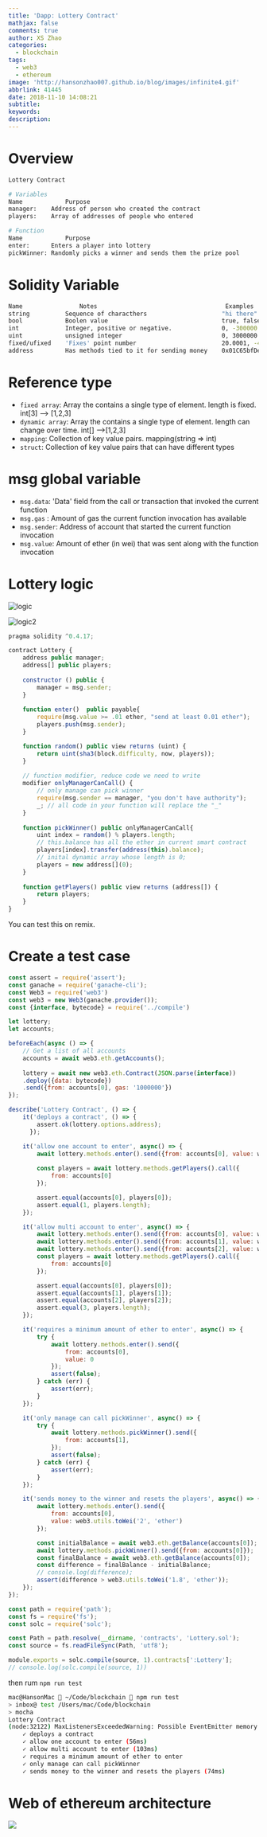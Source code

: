 ```yaml
---
title: 'Dapp: Lottery Contract'
mathjax: false
comments: true
author: XS Zhao
categories:
  - blockchain
tags:
  - web3
  - ethereum
image: 'http://hansonzhao007.github.io/blog/images/infinite4.gif'
abbrlink: 41445
date: 2018-11-10 14:08:21
subtitle:
keywords:
description:
---
```


# Overview

```bash
Lottery Contract

# Variables
Name            Purpose
manager:    Address of person who created the contract
players:    Array of addresses of people who entered

# Function
Name            Purpose
enter:      Enters a player into lottery
pickWinner: Randomly picks a winner and sends them the prize pool

```
<!-- more -->
# Solidity Variable

```bash
Name                Notes                                    Examples
string          Sequence of characthers                     "hi there"
bool            Boolen value                                true, false
int             Integer, positive or negative.              0, -300000
uint            unsigned integer                            0, 3000000
fixed/ufixed    'Fixes' point number                        20.0001, -43.0002
address         Has methods tied to it for sending money    0x01C65bfDeD8c69ef3C28d4EF58F1dA
```

# Reference type

* `fixed array`:  Array the contains a single type of element. length is fixed. int[3] --> [1,2,3]
* `dynamic array`: Array the contains a single type of element. length can change over time. int[] -->[1,2,3]
* `mapping`: Collection of key value pairs.  mapping(string => int)
* `struct`: Collection of key value pairs that can have different types

# msg global variable

* `msg.data`: 'Data' field from the call or transaction that invoked the current function
* `msg.gas` : Amount of gas the current function invocation has available
* `msg.sender`: Address of account that started the current function invocation
* `msg.value`: Amount of ether (in wei) that was sent along with the function invocation

# Lottery logic

![logic](logic.png)

![logic2](logic2.png)

```js
pragma solidity ^0.4.17;

contract Lottery {
    address public manager;
    address[] public players;
    
    constructor () public {
        manager = msg.sender;
    }
    
    function enter()  public payable{
        require(msg.value >= .01 ether, "send at least 0.01 ether");
        players.push(msg.sender);
    }

    function random() public view returns (uint) {
        return uint(sha3(block.difficulty, now, players));
    }
    
    // function modifier, reduce code we need to write
    modifier onlyManagerCanCall() {
        // only manage can pick winner
        require(msg.sender == manager, "you don't have authority");
        _; // all code in your function will replace the "_"
    }
    
    function pickWinner() public onlyManagerCanCall{
        uint index = random() % players.length;
        // this.balance has all the ether in current smart contract
        players[index].transfer(address(this).balance); 
        // inital dynamic array whose length is 0;
        players = new address[](0);
    }
    
    function getPlayers() public view returns (address[]) {
        return players;
    }
}
```

You can test this on remix.

# Create a test case

```js :Lottery.test.js
const assert = require('assert');
const ganache = require('ganache-cli');
const Web3 = require('web3')
const web3 = new Web3(ganache.provider());
const {interface, bytecode} = require('../compile')

let lottery;
let accounts;

beforeEach(async () => {
    // Get a list of all accounts
    accounts = await web3.eth.getAccounts();
    
    lottery = await new web3.eth.Contract(JSON.parse(interface))
    .deploy({data: bytecode})
    .send({from: accounts[0], gas: '1000000'})
});

describe('Lottery Contract', () => {
    it('deploys a contract', () => {
        assert.ok(lottery.options.address);
      });

    it('allow one account to enter', async() => {
        await lottery.methods.enter().send({from: accounts[0], value: web3.utils.toWei('0.02', 'ether')});
        
        const players = await lottery.methods.getPlayers().call({
            from: accounts[0]
        });

        assert.equal(accounts[0], players[0]);
        assert.equal(1, players.length);
    });

    it('allow multi account to enter', async() => {
        await lottery.methods.enter().send({from: accounts[0], value: web3.utils.toWei('0.02', 'ether')});
        await lottery.methods.enter().send({from: accounts[1], value: web3.utils.toWei('0.02', 'ether')});
        await lottery.methods.enter().send({from: accounts[2], value: web3.utils.toWei('0.02', 'ether')});
        const players = await lottery.methods.getPlayers().call({
            from: accounts[0]
        });

        assert.equal(accounts[0], players[0]);
        assert.equal(accounts[1], players[1]);
        assert.equal(accounts[2], players[2]);
        assert.equal(3, players.length);
    });

    it('requires a minimum amount of ether to enter', async() => {
        try {
            await lottery.methods.enter().send({
                from: accounts[0],
                value: 0
            });
            assert(false);
        } catch (err) {
            assert(err);
        }
    });

    it('only manage can call pickWinner', async() => {
        try {
            await lottery.methods.pickWinner().send({
                from: accounts[1],
            });
            assert(false);
        } catch (err) {
            assert(err);
        }
    });

    it('sends money to the winner and resets the players', async() => {
        await lottery.methods.enter().send({
            from: accounts[0],
            value: web3.utils.toWei('2', 'ether')
        });

        const initialBalance = await web3.eth.getBalance(accounts[0]);
        await lottery.methods.pickWinner().send({from: accounts[0]});
        const finalBalance = await web3.eth.getBalance(accounts[0]);
        const difference = finalBalance - initialBalance;
        // console.log(difference);
        assert(difference > web3.utils.toWei('1.8', 'ether'));
    });
});
```

```js :compile.js
const path = require('path');
const fs = require('fs');
const solc = require('solc');

const Path = path.resolve(__dirname, 'contracts', 'Lottery.sol');
const source = fs.readFileSync(Path, 'utf8');

module.exports = solc.compile(source, 1).contracts[':Lottery'];
// console.log(solc.compile(source, 1))
```

then rum `npm run test`

```bash
mac@HansonMac  ~/Code/blockchain  npm run test
> inbox@ test /Users/mac/Code/blockchain
> mocha
Lottery Contract
(node:32122) MaxListenersExceededWarning: Possible EventEmitter memory leak detected. 11 data listeners added. Use emitter.setMaxListeners() to increase limit
    ✓ deploys a contract
    ✓ allow one account to enter (56ms)
    ✓ allow multi account to enter (103ms)
    ✓ requires a minimum amount of ether to enter
    ✓ only manage can call pickWinner
    ✓ sends money to the winner and resets the players (74ms)
```

# Web of ethereum architecture

![](arch.png)

